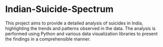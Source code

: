 # Indian-Suicide-Spectrum
This project aims to provide a detailed analysis of suicides in India, highlighting the trends and patterns observed in the data. The analysis is performed using Python and various data visualization libraries to present the findings in a comprehensible manner.
